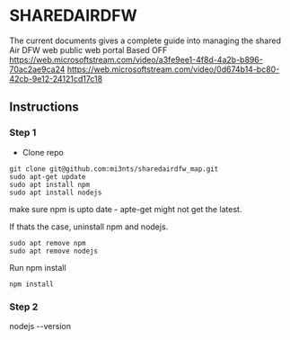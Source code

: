 # SHAREDAIRDFW
The current documents gives a complete guide into managing the shared Air DFW web public web portal
Based OFF 
https://web.microsoftstream.com/video/a3fe9ee1-4f8d-4a2b-b896-70ac2ae9ca24
https://web.microsoftstream.com/video/0d674b14-bc80-42cb-9e12-24121cd17c18

## Instructions

### Step 1 

- Clone repo 
```
git clone git@github.com:mi3nts/sharedairdfw_map.git
sudo apt-get update
sudo apt install npm 
sudo apt install nodejs
```
make sure npm is upto date - apte-get might not get the latest. 

If thats the case, uninstall npm and nodejs.
```
sudo apt remove npm
sudo apt remove nodejs
```

Run npm install 
```
npm install 
```



### Step 2

nodejs --version




